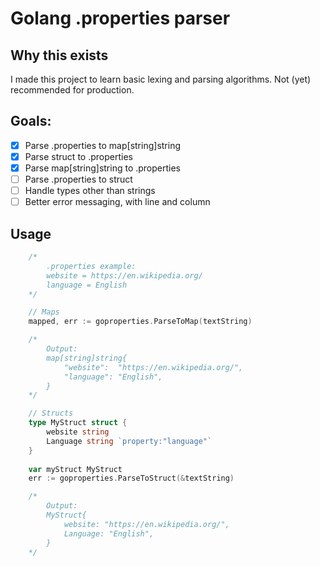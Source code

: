 # Golang .properties parser
## Why this exists
I made this project to learn basic lexing and parsing algorithms. Not (yet) recommended for production.

## Goals:
- [X] Parse .properties to map[string]string
- [X] Parse struct to .properties
- [X] Parse map[string]string to .properties
- [ ] Parse .properties to struct
- [ ] Handle types other than strings
- [ ] Better error messaging, with line and column

## Usage

```go
    /*
        .properties example:
        website = https://en.wikipedia.org/
        language = English
    */

    // Maps
    mapped, err := goproperties.ParseToMap(textString)

    /*
        Output:
        map[string]string{
			"website":  "https://en.wikipedia.org/",
			"language": "English",
		}
    */

    // Structs
    type MyStruct struct {
        website string
        Language string `property:"language"`
    }
    
    var myStruct MyStruct
    err := goproperties.ParseToStruct(&textString)

    /*
        Output:
        MyStruct{
            website: "https://en.wikipedia.org/",
            Language: "English",
        }
    */

```
